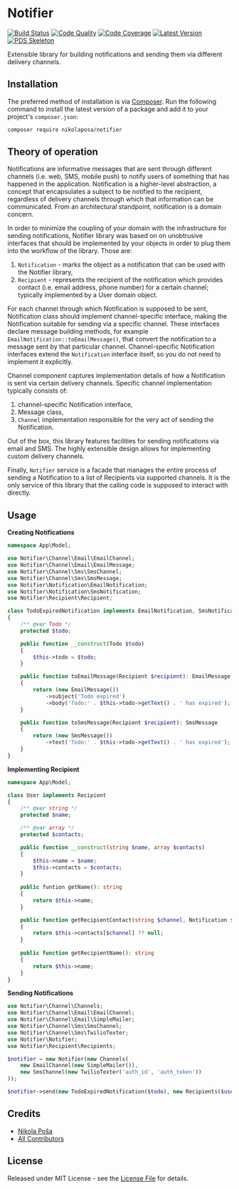 # Notifier

[![Build Status][ico-build]][link-build]
[![Code Quality][ico-code-quality]][link-code-quality]
[![Code Coverage][ico-code-coverage]][link-code-coverage]
[![Latest Version][ico-version]][link-packagist]
[![PDS Skeleton][ico-pds]][link-pds]

Extensible library for building notifications and sending them via different delivery channels.

## Installation

The preferred method of installation is via [Composer](http://getcomposer.org/). Run the following command to install 
the latest version of a package and add it to your project's `composer.json`:

```bash
composer require nikolaposa/notifier
```

## Theory of operation

Notifications are informative messages that are sent through different channels (i.e. web, SMS, mobile push) to notify 
users of something that has happened in the application. Notification is a higher-level abstraction, a concept that 
encapsulates a subject to be notified to the recipient, regardless of delivery channels through which that information 
can be communicated. From an architectural standpoint, notification is a domain concern.

In order to minimize the coupling of your domain with the infrastructure for sending notifications, Notifier library was 
based on on unobtrusive interfaces that should be implemented by your objects in order to plug them into the workflow of 
the library. Those are:

1. `Notification` - marks the object as a notification that can be used with the Notifier library,
2. `Recipient` - represents the recipient of the notification which provides contact (i.e. email address, phone number) 
for a certain channel; typically implemented by a User domain object.

For each channel through which Notification is supposed to be sent, Notification class should implement channel-specific 
interface, making the Notification suitable for sending via a specific channel. These interfaces declare message 
building methods, for example `EmailNotification::toEmailMessage()`, that convert the notification to a message sent by 
that particular channel. Channel-specific Notification interfaces extend the `Notification` interface itself, so you do 
not need to implement it explicitly.

Channel component captures implementation details of how a Notification is sent via certain delivery channels. Specific 
channel implementation typically consists of:

1. channel-specific Notification interface,
2. Message class,
3. `Channel` implementation responsible for the very act of sending the Notification.

Out of the box, this library features facilities for sending notifications via email and SMS. The highly extensible 
design allows for implementing custom delivery channels.

Finally, `Notifier` service is a facade that manages the entire process of sending a Notification to a list of 
Recipients via supported channels. It is the only service of this library that the calling code is supposed to interact 
with directly.

## Usage

**Creating Notifications**

```php
namespace App\Model;

use Notifier\Channel\Email\EmailChannel;
use Notifier\Channel\Email\EmailMessage;
use Notifier\Channel\Sms\SmsChannel;
use Notifier\Channel\Sms\SmsMessage;
use Notifier\Notification\EmailNotification;
use Notifier\Notification\SmsNotification;
use Notifier\Recipient\Recipient;

class TodoExpiredNotification implements EmailNotification, SmsNotification
{
    /** @var Todo */
    protected $todo;

    public function __construct(Todo $todo)
    {
        $this->todo = $todo;
    }

    public function toEmailMessage(Recipient $recipient): EmailMessage
    {
        return (new EmailMessage())
            ->subject('Todo expired')
            ->body('Todo:' . $this->todo->getText() . ' has expired');
    }

    public function toSmsMessage(Recipient $recipient): SmsMessage
    {
        return (new SmsMessage())
            ->text('Todo:' . $this->todo->getText() . ' has expired');
    }
}
```

**Implementing Recipient**

```php
namespace App\Model;

class User implements Recipient
{
    /** @var string */
    protected $name;

    /** @var array */
    protected $contacts;

    public function __construct(string $name, array $contacts)
    {
        $this->name = $name;
        $this->contacts = $contacts;
    }
    
    public funtion getName(): string
    {
        return $this->name;
    }

    public function getRecipientContact(string $channel, Notification $notification): ?string
    {
        return $this->contacts[$channel] ?? null;
    }
    
    public function getRecipientName(): string
    {
        return $this->name;
    }
}
```

**Sending Notifications**

```php
use Notifier\Channel\Channels;
use Notifier\Channel\Email\EmailChannel;
use Notifier\Channel\Email\SimpleMailer;
use Notifier\Channel\Sms\SmsChannel;
use Notifier\Channel\Sms\TwilioTexter;
use Notifier\Notifier;
use Notifier\Recipient\Recipients;

$notifier = new Notifier(new Channels(
    new EmailChannel(new SimpleMailer()),
    new SmsChannel(new TwilioTexter('auth_id', 'auth_token'))
));

$notifier->send(new TodoExpiredNotification($todo), new Recipients($user));
```

## Credits

- [Nikola Poša][link-author]
- [All Contributors][link-contributors]

## License

Released under MIT License - see the [License File](LICENSE) for details.


[ico-version]: https://poser.pugx.org/nikolaposa/notifier/v/stable
[ico-build]: https://travis-ci.com/nikolaposa/notifier.svg?branch=master
[ico-code-coverage]: https://scrutinizer-ci.com/g/nikolaposa/notifier/badges/coverage.png?b=master
[ico-code-quality]: https://scrutinizer-ci.com/g/nikolaposa/notifier/badges/quality-score.png?b=master
[ico-pds]: https://img.shields.io/badge/pds-skeleton-blue.svg

[link-packagist]: https://packagist.org/packages/nikolaposa/notifier
[link-build]: https://travis-ci.com/nikolaposa/notifier
[link-code-coverage]: https://scrutinizer-ci.com/g/nikolaposa/notifier/code-structure
[link-code-quality]: https://scrutinizer-ci.com/g/nikolaposa/notifier
[link-pds]: https://github.com/php-pds/skeleton
[link-author]: https://github.com/nikolaposa
[link-contributors]: ../../contributors
